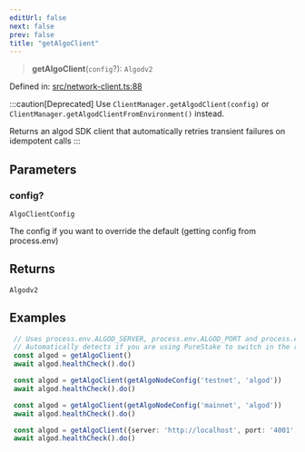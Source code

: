 ```yaml
---
editUrl: false
next: false
prev: false
title: "getAlgoClient"
---
```


> **getAlgoClient**(`config`?): `Algodv2`

Defined in: [src/network-client.ts:88](https://github.com/algorandfoundation/algokit-utils-ts/blob/e57e96ab17213653e656688e8d7251c0107554cf/src/network-client.ts#L88)

:::caution[Deprecated]
Use `ClientManager.getAlgodClient(config)` or `ClientManager.getAlgodClientFromEnvironment()` instead.

Returns an algod SDK client that automatically retries transient failures on idempotent calls
:::

## Parameters

### config?

`AlgoClientConfig`

The config if you want to override the default (getting config from process.env)

## Returns

`Algodv2`

## Examples

```typescript
 // Uses process.env.ALGOD_SERVER, process.env.ALGOD_PORT and process.env.ALGOD_TOKEN
 // Automatically detects if you are using PureStake to switch in the right header name for ALGOD_TOKEN
 const algod = getAlgoClient()
 await algod.healthCheck().do()
 ```

```typescript
 const algod = getAlgoClient(getAlgoNodeConfig('testnet', 'algod'))
 await algod.healthCheck().do()
```

```typescript
 const algod = getAlgoClient(getAlgoNodeConfig('mainnet', 'algod'))
 await algod.healthCheck().do()
```

```typescript
 const algod = getAlgoClient({server: 'http://localhost', port: '4001', token: 'aaaaaaaaaaaaaaaaaaaaaaaaaaaaaaaaaaaaaaaaaaaaaaaaaaaaaaaaaaaaaaaa'})
 await algod.healthCheck().do()
```
